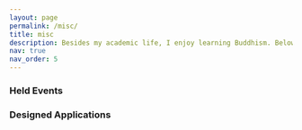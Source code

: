 ```yaml
---
layout: page
permalink: /misc/
title: misc
description: Besides my academic life, I enjoy learning Buddhism. Below are my contributions to the Buddhist community in Taiwan.
nav: true
nav_order: 5
---
```


### Held Events

### Designed Applications
